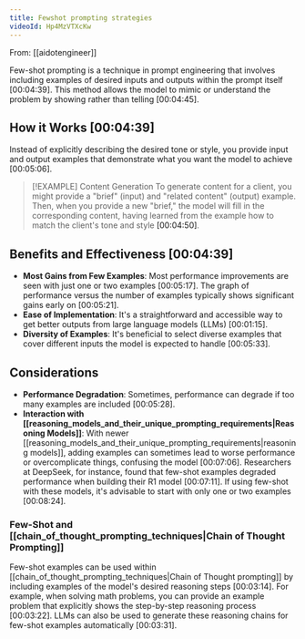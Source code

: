 ```yaml
---
title: Fewshot prompting strategies
videoId: Hp4MzVTXcKw
---
```


From: [[aidotengineer]] <br/> 

Few-shot prompting is a technique in prompt engineering that involves including examples of desired inputs and outputs within the prompt itself <a class="yt-timestamp" data-t="00:04:39">[00:04:39]</a>. This method allows the model to mimic or understand the problem by showing rather than telling <a class="yt-timestamp" data-t="00:04:45">[00:04:45]</a>.

## How it Works <a class="yt-timestamp" data-t="00:04:39">[00:04:39]</a>
Instead of explicitly describing the desired tone or style, you provide input and output examples that demonstrate what you want the model to achieve <a class="yt-timestamp" data-t="00:05:06">[00:05:06]</a>.

> [!EXAMPLE] Content Generation
> To generate content for a client, you might provide a "brief" (input) and "related content" (output) example. Then, when you provide a new "brief," the model will fill in the corresponding content, having learned from the example how to match the client's tone and style <a class="yt-timestamp" data-t="00:04:50">[00:04:50]</a>.

## Benefits and Effectiveness <a class="yt-timestamp" data-t="00:04:39">[00:04:39]</a>
*   **Most Gains from Few Examples**: Most performance improvements are seen with just one or two examples <a class="yt-timestamp" data-t="00:05:17">[00:05:17]</a>. The graph of performance versus the number of examples typically shows significant gains early on <a class="yt-timestamp" data-t="00:05:21">[00:05:21]</a>.
*   **Ease of Implementation**: It's a straightforward and accessible way to get better outputs from large language models (LLMs) <a class="yt-timestamp" data-t="00:01:15">[00:01:15]</a>.
*   **Diversity of Examples**: It's beneficial to select diverse examples that cover different inputs the model is expected to handle <a class="yt-timestamp" data-t="00:05:33">[00:05:33]</a>.

## Considerations
*   **Performance Degradation**: Sometimes, performance can degrade if too many examples are included <a class="yt-timestamp" data-t="00:05:28">[00:05:28]</a>.
*   **Interaction with [[reasoning_models_and_their_unique_prompting_requirements|Reasoning Models]]**: With newer [[reasoning_models_and_their_unique_prompting_requirements|reasoning models]], adding examples can sometimes lead to worse performance or overcomplicate things, confusing the model <a class="yt-timestamp" data-t="00:07:06">[00:07:06]</a>. Researchers at DeepSeek, for instance, found that few-shot examples degraded performance when building their R1 model <a class="yt-timestamp" data-t="00:07:11">[00:07:11]</a>. If using few-shot with these models, it's advisable to start with only one or two examples <a class="yt-timestamp" data-t="00:08:24">[00:08:24]</a>.

### Few-Shot and [[chain_of_thought_prompting_techniques|Chain of Thought Prompting]]
Few-shot examples can be used within [[chain_of_thought_prompting_techniques|Chain of Thought prompting]] by including examples of the model's desired reasoning steps <a class="yt-timestamp" data-t="00:03:14">[00:03:14]</a>. For example, when solving math problems, you can provide an example problem that explicitly shows the step-by-step reasoning process <a class="yt-timestamp" data-t="00:03:22">[00:03:22]</a>. LLMs can also be used to generate these reasoning chains for few-shot examples automatically <a class="yt-timestamp" data-t="00:03:31">[00:03:31]</a>.